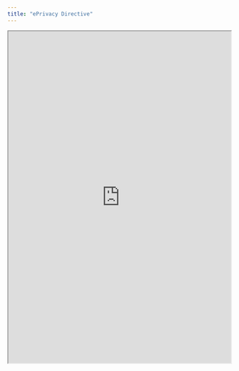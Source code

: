 ```yaml
---
title: "ePrivacy Directive"
---
```



<iframe height="750" width="100%" src="https://ewelton.github.io/ktest/wiki.html#ePrivacy%20Directive"></iframe>
